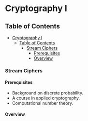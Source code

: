 # Cryptography I

## Table of Contents

- [Cryptography I](#cryptography-i)
  - [Table of Contents](#table-of-contents)
    - [Stream Ciphers](#stream-ciphers)
      - [Prerequisites](#prerequisites)
      - [Overview](#overview)

### Stream Ciphers

#### Prerequisites

- Background on discrete probability.
- A course in applied cryptography.
- Computational number theory.

#### Overview